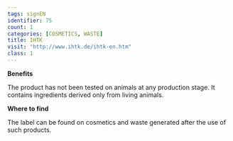 ```yaml
---
tags: signEN
identifier: 75
count: 1
categories: [COSMETICS, WASTE]
title: IHTK
visit: "http://www.ihtk.de/ihtk-en.htm"
class: 1
---
```

**Benefits**

The product has not been tested on animals at any production stage. It contains ingredients derived only from living animals.

**Where to find**

The label can be found on cosmetics and waste generated after the use of such products.